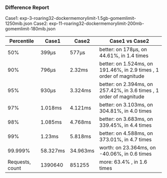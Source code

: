 ### Difference Report
Case1: exp-3-roaring32-dockermemorylimit-1.5gb-gomemlimit-1250mib.json
Case2: exp-11-roaring32-dockermemorylimit-200mb-gomemlimit-180mib.json

|Percentile|Case1|Case2|Case1 vs Case2|
|---|---|---|---|
|50%|399µs|577µs|better: on 178µs, on 44.61%, in 1.4 times |
|90%|796µs|2.32ms|better: on 1.524ms, on 191.46%, in 2.9 times , 1 order of magnitude|
|95%|930µs|3.324ms|better: on 2.394ms, on 257.42%, in 3.6 times , 1 order of magnitude|
|97%|1.018ms|4.121ms|better: on 3.103ms, on 304.81%, in 4.0 times |
|98%|1.085ms|4.768ms|better: on 3.683ms, on 339.45%, in 4.4 times |
|99%|1.23ms|5.818ms|better: on 4.588ms, on 373.01%, in 4.7 times |
|99.999%|58.327ms|34.963ms|worth: on 23.364ms, on -40.06%, in 0.6 times |
|Requests, count|1390640|851255|more: 63.4% , in 1.6 times |
